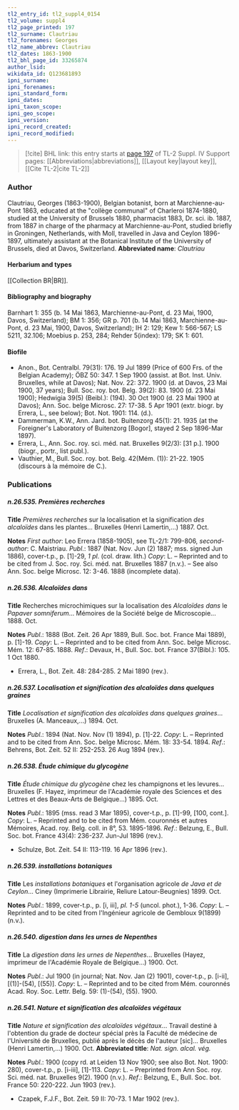 ```yaml
---
tl2_entry_id: tl2_suppl4_0154
tl2_volume: suppl4
tl2_page_printed: 197
tl2_surname: Clautriau
tl2_forenames: Georges
tl2_name_abbrev: Clautriau
tl2_dates: 1863-1900
tl2_bhl_page_id: 33265874
author_lsid: 
wikidata_id: Q123681893
ipni_surname: 
ipni_forenames: 
ipni_standard_form: 
ipni_dates: 
ipni_taxon_scope: 
ipni_geo_scope: 
ipni_version: 
ipni_record_created: 
ipni_record_modified:
---
```


> [!cite] BHL link: this entry starts at [page 197](https://www.biodiversitylibrary.org/page/33265874) of TL-2 Suppl. IV
> Support pages: [[Abbreviations|abbreviations]], [[Layout key|layout key]], [[Cite TL-2|cite TL-2]]

### Author

Clautriau, Georges (1863-1900), Belgian botanist, born at Marchienne-au-Pont 1863, educated at the "collège communal" of Charleroi 1874-1880, studied at the University of Brussels 1880, pharmacist 1883, Dr. sci. ib. 1887, from 1887 in charge of the pharmacy at Marchienne-au-Pont, studied briefly in Groningen, Netherlands, with Moll, travelled in Java and Ceylon 1896-1897, ultimately assistant at the Botanical Institute of the University of Brussels, died at Davos, Switzerland. 
**Abbreviated name**: *Clautriau*

#### Herbarium and types

[[Collection BR|BR]].

#### Bibliography and biography

Barnhart 1: 355 (b. 14 Mai 1863, Marchienne-au-Pont, d. 23 Mai, 1900, Davos, Switzerland); BM 1: 356; GR p. 701 (b. 14 Mai 1863, Marchienne-au-Pont, d. 23 Mai, 1900, Davos, Switzerland); IH 2: 129; Kew 1: 566-567; LS 5211, 32.106; Moebius p. 253, 284; Rehder 5(index): 179; SK 1: 601.

#### Biofile

- Anon., Bot. Centralbl. 79(31): 176. 19 Jul 1899 (Price of 600 Frs. of the Belgian Academy); ÖBZ 50: 347. 1 Sep 1900 (assist. at Bot. Inst. Univ. Bruxelles, while at Davos); Nat. Nov. 22: 372. 1900 (d. at Davos, 23 Mai 1900, 37 years); Bull. Soc. roy. bot. Belg. 39(2): 83. 1900 (d. 23 Mai 1900); Hedwigia 39(5) (Beibl.): (194). 30 Oct 1900 (d. 23 Mai 1900 at Davos); Ann. Soc. belge Microsc. 27: 17-38. 5 Apr 1901 (extr. biogr. by Errera, L., see below); Bot. Not. 1901: 114. (d.).
- Dammerman, K.W., Ann. Jard. bot. Buitenzorg 45(1): 21. 1935 (at the Foreigner's Laboratory of Buitenzorg \[Bogor\], stayed 2 Sep 1896-Mar 1897).
- Errera, L., Ann. Soc. roy. sci. méd. nat. Bruxelles 9(2/3): \[31 p.\]. 1900 (biogr., portr., list publ.).
- Vauthier, M., Bull. Soc. roy. bot. Belg. 42(Mém. (1)): 21-22. 1905 (discours à la mémoire de C.).

### Publications

##### n.26.535. Premières recherches

**Title**
*Premières recherches* sur la localisation et la signification *des alcaloïdes* dans les plantes... Bruxelles (Henri Lamertin,...) 1887. Oct.

**Notes**
*First author*: Leo Errera (1858-1905), see TL-2/1: 799-806, *second-author*: C. Maistriau.
*Publ*.: 1887 (Nat. Nov. Jun (2) 1887; mss. signed Jun 1886), cover-t.p., p. \[1\]-29, *1 pl*. (col. draw. lith.) *Copy*: L. – Reprinted and to be cited from J. Soc. roy. Sci. méd. nat. Bruxelles 1887 (n.v.). – See also Ann. Soc. belge Microsc. 12: 3-46. 1888 (incomplete data).

##### n.26.536. Alcaloïdes dans

**Title**
Recherches microchimiques sur la localisation des *Alcaloïdes dans* le *Papaver somniferum*... Mémoires de la Société belge de Microscopie... 1888. Oct.

**Notes**
*Publ*.: 1888 (Bot. Zeit. 26 Apr 1889, Bull. Soc. bot. France Mai 1889), p. \[1\]-19. *Copy*: L. – Reprinted and to be cited from Ann. Soc. belge Microsc. Mém. 12: 67-85. 1888.
*Ref*.: Devaux, H., Bull. Soc. bot. France 37(Bibl.): 105. 1 Oct 1880.
- Errera, L., Bot. Zeit. 48: 284-285. 2 Mai 1890 (rev.).

##### n.26.537. Localisation et signification des alcaloïdes dans quelques graines

**Title**
*Localisation et signification des alcaloïdes dans quelques graines*... Bruxelles (A. Manceaux,...) 1894. Oct.

**Notes**
*Publ*.: 1894 (Nat. Nov. Nov (1) 1894), p. \[1\]-22. *Copy*: L. – Reprinted and to be cited from Ann. Soc. belge Microsc. Mém. 18: 33-54. 1894.
*Ref*.: Behrens, Bot. Zeit. 52 II: 252-253. 26 Aug 1894 (rev.).

##### n.26.538. Étude chimique du glycogène

**Title**
*Étude chimique du glycogène* chez les champignons et les levures... Bruxelles (F. Hayez, imprimeur de l'Académie royale des Sciences et des Lettres et des Beaux-Arts de Belgique...) 1895. Oct.

**Notes**
*Publ*.: 1895 (mss. read 3 Mar 1895), cover-t.p., p. \[1\]-99, \[100, cont.\]. *Copy*: L. – Reprinted and to be cited from Mém. couronnés et autres Mémoires, Acad. roy. Belg. coll. in 8°, 53. 1895-1896.
*Ref*.: Belzung, E., Bull. Soc. bot. France 43(4): 236-237. Jun-Jul 1896 (rev.).
- Schulze, Bot. Zeit. 54 II: 113-119. 16 Apr 1896 (rev.).

##### n.26.539. installations botaniques

**Title**
Les *installations botaniques* et l'organisation agricole *de Java et de Ceylon*... Ciney (Imprimerie Librairie, Reliure Latour-Beugnies) 1899. Oct.

**Notes**
*Publ*.: 1899, cover-t.p., p. \[i, iii\], *pl. 1-5* (uncol. phot.), 1-36. *Copy*: L. – Reprinted and to be cited from l'Ingénieur agricole de Gembloux 9(1899) (n.v.).

##### n.26.540. digestion dans les urnes de Nepenthes

**Title**
La *digestion dans les urnes de Nepenthes*... Bruxelles (Hayez, imprimeur de l'Académie Royale de Belgique...) 1900. Oct.

**Notes**
*Publ*.: Jul 1900 (in journal; Nat. Nov. Jan (2) 1901), cover-t.p., p. \[i-ii\], \[(1)\]-(54), \[(55)\].
*Copy*: L. – Reprinted and to be cited from Mém. couronnés Acad. Roy. Soc. Lettr. Belg. 59: (1)-(54), (55). 1900.

##### n.26.541. Nature et signification des alcaloïdes végétaux

**Title**
*Nature et signification des alcaloïdes végétaux*... Travail destiné à l'obtention du grade de docteur spécial près la Faculté de médecine de l'Université de Bruxelles, publié après le décès de l'auteur \[sic\]... Bruxelles (Henri Lamertin,...) 1900. Oct.
**Abbreviated title**: *Nat. sign. alcal. vég.*

**Notes**
*Publ*.: 1900 (copy rd. at Leiden 13 Nov 1900; see also Bot. Not. 1900: 280), cover-t.p., p. \[i-iii\], \[1\]-113. *Copy*: L. – Preprinted from Ann Soc. roy. Sci. méd. nat. Bruxelles 9(2). 1900 (n.v.).
*Ref*.: Belzung, E., Bull. Soc. bot. France 50: 220-222. Jun 1903 (rev.).
- Czapek, F.J.F., Bot. Zeit. 59 II: 70-73. 1 Mar 1902 (rev.).


